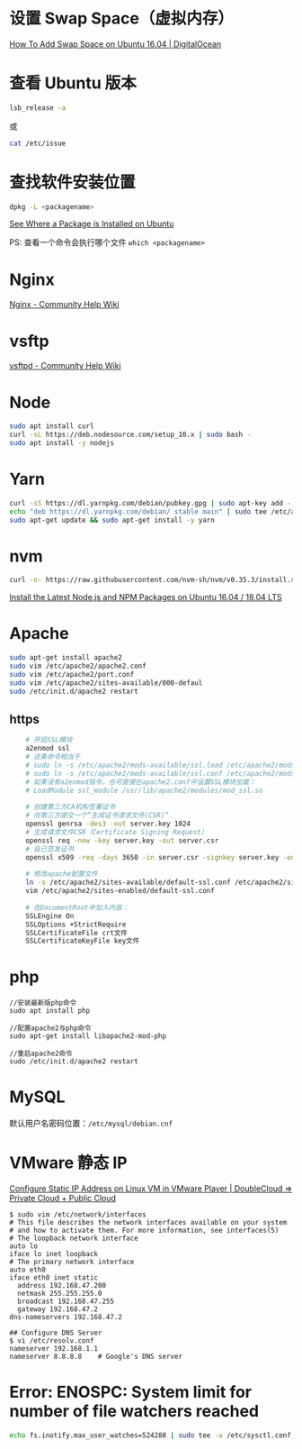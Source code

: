 # 设置 Swap Space（虚拟内存）

[How To Add Swap Space on Ubuntu 16.04 | DigitalOcean](https://www.digitalocean.com/community/tutorials/how-to-add-swap-space-on-ubuntu-16-04)

# 查看 Ubuntu 版本

```bash
lsb_release -a
```

或

```bash
cat /etc/issue
```

# 查找软件安装位置

```bash
dpkg -L <packagename>
```

[See Where a Package is Installed on Ubuntu](https://www.howtogeek.com/howto/ubuntu/see-where-a-package-is-installed-on-ubuntu/)

PS: 查看一个命令会执行哪个文件 `which <packagename>`

# Nginx

[Nginx - Community Help Wiki](https://help.ubuntu.com/community/Nginx)

# vsftp

[vsftpd - Community Help Wiki](https://help.ubuntu.com/community/vsftpd)

# Node

```bash
sudo apt install curl
curl -sL https://deb.nodesource.com/setup_10.x | sudo bash -
sudo apt install -y nodejs
```

# Yarn

```bash
curl -sS https://dl.yarnpkg.com/debian/pubkey.gpg | sudo apt-key add -
echo "deb https://dl.yarnpkg.com/debian/ stable main" | sudo tee /etc/apt/sources.list.d/yarn.list
sudo apt-get update && sudo apt-get install -y yarn
```

# nvm

```bash
curl -o- https://raw.githubusercontent.com/nvm-sh/nvm/v0.35.3/install.sh | bash
```

[Install the Latest Node.js and NPM Packages on Ubuntu 16.04 / 18.04 LTS](https://websiteforstudents.com/install-the-latest-node-js-and-nmp-packages-on-ubuntu-16-04-18-04-lts/)

# Apache

```bash
sudo apt-get install apache2
sudo vim /etc/apache2/apache2.conf
sudo vim /etc/apache2/port.conf
sudo vim /etc/apache2/sites-available/000-defaul
sudo /etc/init.d/apache2 restart
```

## https

```bash
    # 开启SSL模块
    a2enmod ssl
    # 这条命令相当于
    # sudo ln -s /etc/apache2/mods-available/ssl.load /etc/apache2/mods-enabled
    # sudo ln -s /etc/apache2/mods-available/ssl.conf /etc/apache2/mods-enabled
    # 如果没有a2enmod指令，也可直接在apache2.conf中设置SSL模块加载：
    # LoadModule ssl_module /usr/lib/apache2/modules/mod_ssl.so
    
    # 创建第三方CA机构签署证书
    # 向第三方提交一个“生成证书请求文件(CSR)”
    openssl genrsa -des3 -out server.key 1024
    # 生成请求文件CSR（Certificate Signing Request）
    openssl req -new -key server.key -out server.csr
    # 自己签发证书
    openssl x509 -req -days 3650 -in server.csr -signkey server.key -out server.crt
    
    # 修改apache配置文件
    ln -s /etc/apache2/sites-available/default-ssl.conf /etc/apache2/sites-enabled/default-ssl.conf
    vim /etc/apache2/sites-enabled/default-ssl.conf
    
    # 在DocumentRoot中加入内容：
    SSLEngine On  
    SSLOptions +StrictRequire  
    SSLCertificateFile crt文件  
    SSLCertificateKeyFile key文件  
```

# php

```
//安装最新版php命令
sudo apt install php

//配置apache2与php命令
sudo apt-get install libapache2-mod-php

//重启apache2命令
sudo /etc/init.d/apache2 restart
```

# MySQL

默认用户名密码位置：`/etc/mysql/debian.cnf`

# VMware 静态 IP

[Configure Static IP Address on Linux VM in VMware Player | DoubleCloud => Private Cloud + Public Cloud](http://www.doublecloud.org/2013/03/configure-static-ip-address-on-linux-vm-in-vmware-player/)

```text
$ sudo vim /etc/network/interfaces
# This file describes the network interfaces available on your system
# and how to activate them. For more information, see interfaces(5)
# The loopback network interface
auto lo
iface lo inet loopback
# The primary network interface
auto eth0
iface eth0 inet static
  address 192.168.47.200
  netmask 255.255.255.0
  broadcast 192.168.47.255
  gateway 192.168.47.2
dns-nameservers 192.168.47.2

## Configure DNS Server
$ vi /etc/resolv.conf
nameserver 192.168.1.1
nameserver 8.8.8.8    # Google's DNS server
```

# Error: ENOSPC: System limit for number of file watchers reached

```bash
echo fs.inotify.max_user_watches=524288 | sudo tee -a /etc/sysctl.conf && sudo sysctl -p
```

